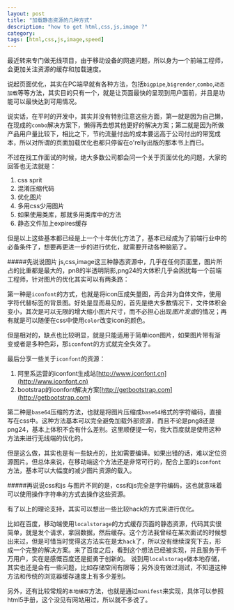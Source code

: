 ```yaml
---
layout: post
title: "加载静态资源的几种方式"
description: "how to get html,css,js,image ?"
category: 
tags: [html,css,js,image,speed]
---
```




最近转来专门做无线项目，由于移动设备的网速问题，所以身为一个前端工程师，会更加关注资源的缓存和加载速度。

说起页面优化，其实在PC端早就有各种方法，包括`bigpipe`,`bigrender`,`combo`,`动态加载`等等方法，其实目的只有一个，就是让页面最快的呈现到用户面前，并且是功能可以最快达到可用情况。

说实话，在平时的开发中，其实并没有特别注意这些方面，第一就是因为自己懒，在现成的`combo`解决方案下，懒得再去想其他更好的解决方案；第二就是因为所做产品用户量比较下，相比之下，节约流量付出的成本要远高于公司付出的带宽成本，所以对所谓的页面加载优化也都只停留在o'relly出版的那本书上而已。

不过在找工作面试的时候，绝大多数公司都会问一个关于页面优化的问题，大家的回答也无法就是：

1. css sprit
2. 混淆压缩代码
3. 优化图片
4. 多用css少用图片
5. 如果使用类库，那就多用类库中的方法
6. 静态文件加上expires缓存

但是以上这些基本都已经是上一个十年优化方法了，基本已经成为了前端行业中的必备条件了，想要再更进一步的进行优化，就需要开动各种脑筋了。

#####先说说图片
js,css,image这三种静态资源中，几乎在任何页面里，图片所占的比重都是最大的，pn8的半透明阴影,png24的大体积几乎会困扰每一个前端工程师，针对图片的优化其实可以有两条路：

第一种是`iconfont`的方式，也就是将icon压成矢量图，再合并为自体文件，使用字符代替标签的背景图。好处是显而易见的，首先是绝大多数情况下，文件体积会变小，其次是可以无限的增大缩小图片尺寸，而不必担心出现*图片发虚*的情况；再有就是可以随便在css中使用`color`改变icon的颜色。

但是相对的，缺点也比较明显，就是只能适用于简单icon图片，如果图片带有渐变或者是多种色彩，那`iconfont`的方式就完全失效了。
	
最后分享一些关于`iconfont`的资源：
	
1. 阿里系运营的iconfont生成站[http://www.iconfont.cn](http://www.iconfont.cn)	
2. bootstrap的iconfont解决方案[http://getbootstrap.com](http://getbootstrap.com)
	
第二种是`base64`压缩的方法，也就是将图片压缩成`base64`格式的字符编码，直接写在css中。这种方法基本可以完全避免加载外部资源，而且不论是png8还是png24，基本上体积不会有什么差别。这里顺便提一句，我大百度就是使用这种方法来进行无线端的优化的。

但是这么做，其实也是有一些缺点的，比如需要编译。如果出错的话，难以定位资源图片。但总体来说，在移动端这个方法还是非常可行的，配合上面的`iconfont`方法，基本可以大幅度的减少图片资源的载入。


#####再说说css和js
与图片不同的是，css和js完全是字符编码，这也就意味着可以使用操作字符串的方式去操作这些资源。

有了以上的理论支持，其实可以想出一些比较hack的方式来进行优化。

比如在百度，移动端使用`localstorage`的方式缓存页面的静态资源，代码其实很简单，就是发个请求，拿回数据，然后缓存。这个方法我曾经在某次面试的时候想出来过，但是可惜当时觉得这方法实在是太`hack`了，所以没有继续深究下去，形成一个完整的解决方案。来了百度之后，看到这个想法已经被实现，并且服务于千万用户，实在是感慨百度还是挺勇于创新的。
说到用`localstorage`做本地存储，其实也还是会有一些问题，比如存储空间有限等；另外没有做过测试，不知道这种方法和传统的浏览器缓存速度上有多少差别。

另外，还有比较常规的`本地缓存`方法，也就是通过`manifest`来实现，具体可以参照html5手册，这个没见有网站用过，所以就不多说了。


